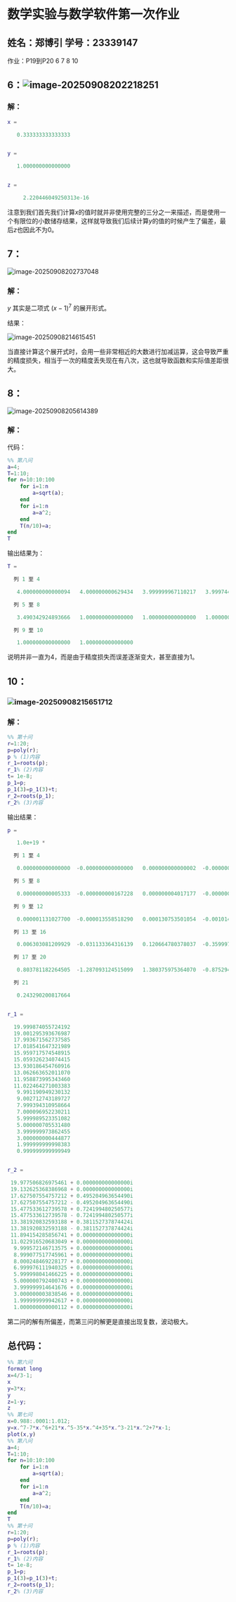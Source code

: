 # 数学实验与数学软件第一次作业

## 姓名：郑博引 学号：23339147

作业：P19到P20 6 7 8 10

## 6：![image-20250908202218251](https://sleepy-dog-1376908035.cos.ap-guangzhou.myqcloud.com/202509082022322.png)

### 解：

```matlab
x =

   0.333333333333333


y =

   1.000000000000000


z =

     2.220446049250313e-16
```

注意到我们首先我们计算$x$的值时就并非使用完整的三分之一来描述，而是使用一个有限位的小数储存结果，这样就导致我们后续计算$y$的值的时候产生了偏差，最后$z$也因此不为0。

## 7：

![image-20250908202737048](https://sleepy-dog-1376908035.cos.ap-guangzhou.myqcloud.com/202509082027124.png)

### 解：

 $y$ 其实是二项式 $(x-1)^7$ 的展开形式。

结果：

![image-20250908214615451](https://sleepy-dog-1376908035.cos.ap-guangzhou.myqcloud.com/202509082146494.png)

当直接计算这个展开式时，会用一些非常相近的大数进行加减运算，这会导致严重的精度损失，相当于一次的精度丢失现在有八次，这也就导致函数和实际值差距很大。

## 8：

![image-20250908205614389](https://sleepy-dog-1376908035.cos.ap-guangzhou.myqcloud.com/202509082056551.png)

### 解：

代码：

```matlab
%% 第八问
a=4;
T=1:10;
for n=10:10:100
    for i=1:n
        a=sqrt(a);
    end
    for i=1:n
        a=a^2;
    end
    T(n/10)=a;
end
T
```

输出结果为：

```matlab
T =

  列 1 至 4

   4.000000000000094   4.000000000629434   3.999999967110217   3.999744390658126

  列 5 至 8

   3.490342924893666   1.000000000000000   1.000000000000000   1.000000000000000

  列 9 至 10

   1.000000000000000   1.000000000000000
```

说明并非一直为4，而是由于精度损失而误差逐渐变大，甚至直接为1。

## 10：

### ![image-20250908215651712](https://sleepy-dog-1376908035.cos.ap-guangzhou.myqcloud.com/202509082156756.png)

### 解：

```matlab
%% 第十问
r=1:20;
p=poly(r);
p % (1)内容
r_1=roots(p);
r_1% (2)内容
t= 1e-8;
p_1=p;
p_1(3)=p_1(3)+t;
r_2=roots(p_1);
r_2% (3)内容
```

输出结果：

```matlab
p =

   1.0e+19 *

  列 1 至 4

   0.000000000000000  -0.000000000000000   0.000000000000002  -0.000000000000126

  列 5 至 8

   0.000000000005333  -0.000000000167228   0.000000004017177  -0.000000075611118

  列 9 至 12

   0.000001131027700  -0.000013558518290   0.000130753501054  -0.001014229986551

  列 13 至 16

   0.006303081209929  -0.031133364316139   0.120664780378037  -0.359997951794761

  列 17 至 20

   0.803781182264505  -1.287093124515099   1.380375975364070  -0.875294803676160

  列 21

   0.243290200817664


r_1 =

  19.999874055724192
  19.001295393676987
  17.993671562737585
  17.018541647321989
  15.959717574548915
  15.059326234074415
  13.930186454760916
  13.062663652011070
  11.958873995343460
  11.022464271003383
   9.991190949230132
   9.002712743189727
   7.999394310958664
   7.000096952230211
   5.999989523351082
   5.000000705531480
   3.999999973862455
   3.000000000444877
   1.999999999998383
   0.999999999999949


r_2 =

 19.977506826975461 + 0.000000000000000i
 19.132625368386968 + 0.000000000000000i
 17.627507554757212 + 0.495204963654490i
 17.627507554757212 - 0.495204963654490i
 15.477533612739578 + 0.724199480250577i
 15.477533612739578 - 0.724199480250577i
 13.381920832593188 + 0.381152737874424i
 13.381920832593188 - 0.381152737874424i
 11.894154285856741 + 0.000000000000000i
 11.022916520683049 + 0.000000000000000i
  9.999572146713575 + 0.000000000000000i
  8.999077517745961 + 0.000000000000000i
  8.000248469228177 + 0.000000000000000i
  6.999976111940325 + 0.000000000000000i
  5.999998041466225 + 0.000000000000000i
  5.000000792400743 + 0.000000000000000i
  3.999999914641676 + 0.000000000000000i
  3.000000003838546 + 0.000000000000000i
  1.999999999942617 + 0.000000000000000i
  1.000000000000112 + 0.000000000000000i
```

第二问的解有所偏差，而第三问的解更是直接出现复数，波动极大。

## 总代码：

```matlab
%% 第六问
format long
x=4/3-1;
x
y=3*x;
y
z=1-y;
z
%% 第七问
x=0.988:.0001:1.012;
y=x.^7-7*x.^6+21*x.^5-35*x.^4+35*x.^3-21*x.^2+7*x-1;
plot(x,y)
%% 第八问
a=4;
T=1:10;
for n=10:10:100
    for i=1:n
        a=sqrt(a);
    end
    for i=1:n
        a=a^2;
    end
    T(n/10)=a;
end
T
%% 第十问
r=1:20;
p=poly(r);
p % (1)内容
r_1=roots(p);
r_1% (2)内容
t= 1e-8;
p_1=p;
p_1(3)=p_1(3)+t;
r_2=roots(p_1);
r_2% (3)内容
```

